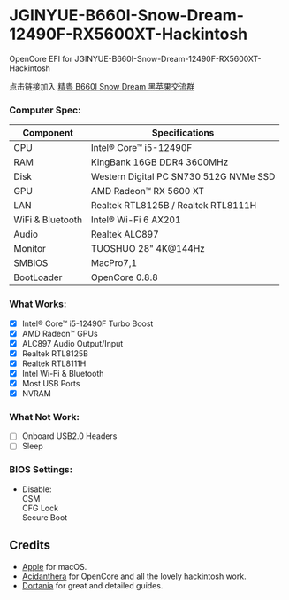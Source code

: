 # JGINYUE-B660I-Snow-Dream-12490F-RX5600XT-Hackintosh
OpenCore EFI for JGINYUE-B660I-Snow-Dream-12490F-RX5600XT-Hackintosh

点击链接加入 [精粤 B660I Snow Dream 黑苹果交流群](https://jq.qq.com/?_wv=1027&k=NBj9mNYo)

### Computer Spec:

| Component        | Specifications                         |
| ---------------- | -------------------------------------- |
| CPU              | Intel® Core™ i5-12490F                 |
| RAM              | KingBank 16GB DDR4 3600MHz             |
| Disk             | Western Digital PC SN730 512G NVMe SSD |
| GPU              | AMD Radeon™ RX 5600 XT                 |
| LAN              | Realtek RTL8125B / Realtek RTL8111H    |
| WiFi & Bluetooth | Intel® Wi-Fi 6 AX201                   |
| Audio            | Realtek ALC897                         |
| Monitor          | TUOSHUO 28" 4K@144Hz                   |
| SMBIOS           | MacPro7,1                              |
| BootLoader       | OpenCore 0.8.8                         |

### What Works:

- [x] Intel® Core™ i5-12490F Turbo Boost
- [x] AMD Radeon™ GPUs
- [x] ALC897 Audio Output/Input
- [x] Realtek RTL8125B
- [x] Realtek RTL8111H
- [x] Intel Wi-Fi & Bluetooth
- [x] Most USB Ports
- [x] NVRAM

### What Not Work:

- [ ] Onboard USB2.0 Headers
- [ ] Sleep

### BIOS Settings:

* Disable:  
CSM  
CFG Lock  
Secure Boot  

## Credits

- [Apple](https://apple.com) for macOS.
- [Acidanthera](https://github.com/acidanthera) for OpenCore and all the lovely hackintosh work.
- [Dortania](https://github.com/dortania) for great and detailed guides.
